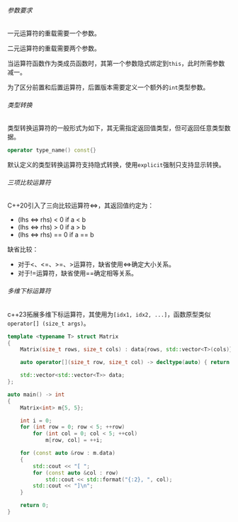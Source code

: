 ###### 参数要求

一元运算符的重载需要一个参数。

二元运算符的重载需要两个参数。

当运算符函数作为类成员函数时，其第一个参数隐式绑定到`this`，此时所需参数减一。

为了区分前置和后置运算符，后置版本需要定义一个额外的`int`类型参数。

###### 类型转换

类型转换运算符的一般形式为如下，其无需指定返回值类型，但可返回任意类型数据。

```cpp
operator type_name() const{}
```

默认定义的类型转换运算符支持隐式转换，使用`explicit`强制只支持显示转换。

###### 三项比较运算符

C++20引入了三向比较运算符<=>，其返回值约定为：

* (lhs <=> rhs) < 0 if a < b
* (lhs <=> rhs) > 0 if a > b
* (lhs <=> rhs) == 0 if a == b

缺省比较：

* 对于<、<=、>=、>运算符，缺省使用<=>确定大小关系。
* 对于!=运算符，缺省使用==确定相等关系。

###### 多维下标运算符

c++23拓展多维下标运算符，其使用为`[idx1, idx2, ...]`，函数原型类似`operator[] (size_t args)`。

```cpp
template <typename T> struct Matrix
{
    Matrix(size_t rows, size_t cols) : data{rows, std::vector<T>(cols)} { }

    auto operator[](size_t row, size_t col) -> decltype(auto) { return data[row][col]; }

    std::vector<std::vector<T>> data;
};

auto main() -> int
{
    Matrix<int> m{5, 5};

    int i = 0;
    for (int row = 0; row < 5; ++row)
        for (int col = 0; col < 5; ++col)
            m[row, col] = ++i;

    for (const auto &row : m.data)
    {
        std::cout << "[ ";
        for (const auto &col : row)
            std::cout << std::format("{:2}, ", col);
        std::cout << "]\n";
    }

    return 0;
}
```

